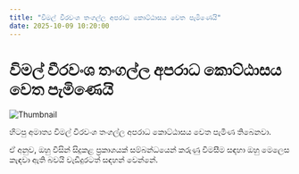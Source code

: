```yaml
---
title: "විමල් වීරවංශ තංගල්ල අපරාධ කොට්ඨාසය වෙත පැමිණෙයි"
date: 2025-10-09 10:20:00
---
```


# විමල් වීරවංශ තංගල්ල අපරාධ කොට්ඨාසය වෙත පැමිණෙයි

![Thumbnail](https://helakuru.sgp1.cdn.digitaloceanspaces.com/esana/images/lib/wimal-archived.jpg)

හිටපු අමාත්‍ය විමල් වීරවංශ තංගල්ල අපරාධ කොට්ඨාසය වෙත පැමිණ තිබෙනවා.

ඒ අනුව, ඔහු විසින් සිදුකළ ප්‍රකාශයක් සම්බන්ධයෙන් කරුණු විමසීම සඳහා ඔහු මෙලෙස කැඳවා ඇති බවයි වැඩිදුරටත් සඳහන් වෙන්නේ.

